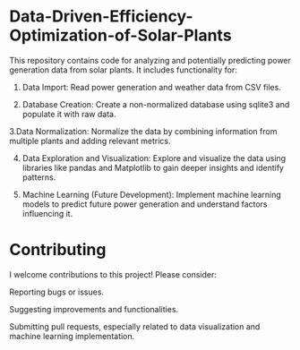 # Data-Driven-Efficiency-Optimization-of-Solar-Plants

This repository contains code for analyzing and potentially predicting power generation data from solar plants. It includes functionality for:

1. Data Import: Read power generation and weather data from CSV files.

2. Database Creation: Create a non-normalized database using sqlite3 and populate it with raw data.

3.Data Normalization: Normalize the data by combining information from multiple plants and adding relevant metrics.

4. Data Exploration and Visualization: Explore and visualize the data using libraries like pandas and Matplotlib to gain deeper insights and identify patterns.

5. Machine Learning (Future Development): Implement machine learning models to predict future power generation and understand factors influencing it.

# Contributing

I welcome contributions to this project! Please consider:

Reporting bugs or issues.

Suggesting improvements and functionalities.

Submitting pull requests, especially related to data visualization and machine learning implementation.
